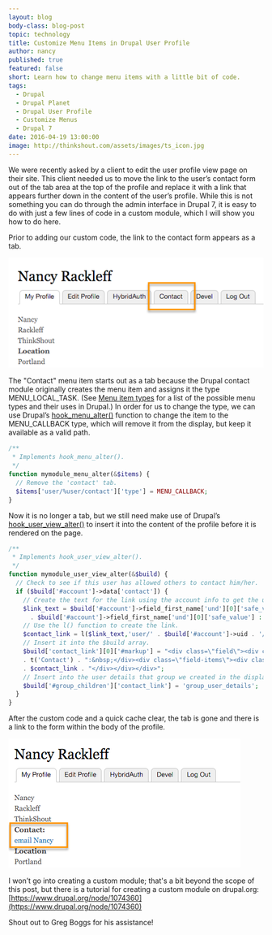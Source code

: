 ```yaml
---
layout: blog
body-class: blog-post
topic: technology
title: Customize Menu Items in Drupal User Profile
author: nancy
published: true
featured: false
short: Learn how to change menu items with a little bit of code.
tags:
  - Drupal
  - Drupal Planet
  - Drupal User Profile
  - Customize Menus
  - Drupal 7
date: 2016-04-19 13:00:00
image: http://thinkshout.com/assets/images/ts_icon.jpg
---
```


We were recently asked by a client to edit the user profile view page on their site. This client needed us to move the link to the user’s contact form out of the tab area at the top of the profile and replace it with a link that appears further down in the content of the user’s profile. While this is not something you can do through the admin interface in Drupal 7, it is easy to do with just a few lines of code in a custom module, which I will show you how to do here.

Prior to adding our custom code, the link to the contact form appears as a tab. 

![Customize Menu 1](/assets/images/blog/custom-menu-1.png)

The "Contact" menu item starts out as a tab because the Drupal contact module originally creates the menu item and assigns it the type MENU_LOCAL_TASK. (See [Menu item types](https://api.drupal.org/api/drupal/includes!menu.inc/group/menu_item_types/7) for a list of the possible menu types and their uses in Drupal.) In order for us to change the type, we can use Drupal’s [hook_menu_alter()](https://api.drupal.org/api/drupal/modules%21system%21system.api.php/function/hook_menu_alter/7) function to change the item to the MENU_CALLBACK type, which will remove it from the display, but keep it available as a valid path. 

~~~php
/**
 * Implements hook_menu_alter().
 */
function mymodule_menu_alter(&$items) {
  // Remove the 'contact' tab.
  $items['user/%user/contact']['type'] = MENU_CALLBACK;
}
~~~

Now it is no longer a tab, but we still need make use of Drupal’s [hook_user_view_alter()](https://api.drupal.org/api/drupal/modules%21user%21user.api.php/function/hook_user_view_alter/7) to insert it into the content of the profile before it is rendered on the page.  

~~~php
/**
 * Implements hook_user_view_alter().
 */
function mymodule_user_view_alter(&$build) {
  // Check to see if this user has allowed others to contact him/her.
  if ($build['#account']->data['contact']) {
    // Create the text for the link using the account info to get the user’s first name.
    $link_text = $build['#account']->field_first_name['und'][0]['safe_value'] ? "email "
      . $build['#account']->field_first_name['und'][0]['safe_value'] : "email";
    // Use the l() function to create the link.
    $contact_link = l($link_text,'user/' . $build['#account']->uid . '/contact');
    // Insert it into the $build array.
    $build['contact_link'][0]['#markup'] = "<div class=\"field\"><div class=\"field-label\">" 
    . t('Contact') . ":&nbsp;</div><div class=\"field-items\"><div class=\"field-item even\">"
    . $contact_link . "</div></div></div>";
    // Insert into the user details that group we created in the display mode in admin interface.
    $build['#group_children']['contact_link'] = 'group_user_details';
  }
}
~~~

After the custom code and a quick cache clear, the tab is gone and there is a link to the form within the body of the profile.

![Customize Menu 2](/assets/images/blog/custom-menu-2.png)

I won’t go into creating a custom module; that's a bit beyond the scope of this post, but there is a tutorial for creating a custom module on drupal.org: [https://www.drupal.org/node/1074360](https://www.drupal.org/node/1074360) 

Shout out to Greg Boggs for his assistance!

